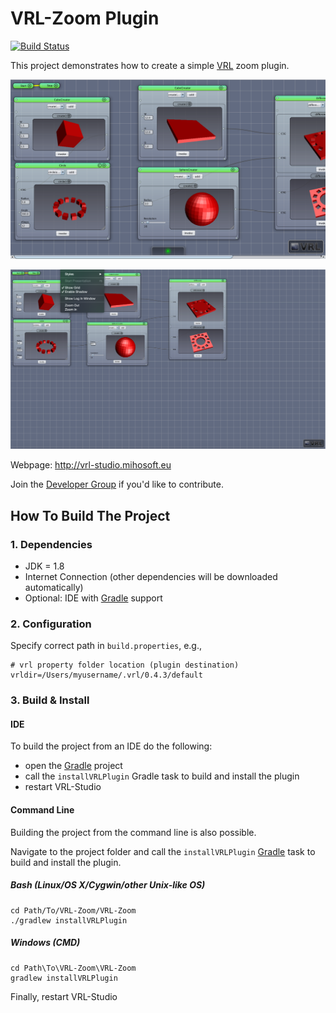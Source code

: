 # VRL-Zoom Plugin

[![Build Status](https://travis-ci.org/VRL-Studio/VRL-Zoom.svg)](https://travis-ci.org/VRL-Studio/VRL-Zoom)

This project demonstrates how to create a simple [VRL](http://vrl-studio.mihosoft.eu) zoom plugin.

![Normal Zoom](resources/img/normal-zoom-01.png)

![Zoomed Out](resources/img/zoom-out-01.png)

Webpage: http://vrl-studio.mihosoft.eu

Join the [Developer Group](https://groups.google.com/forum/#!forum/vrl-developers) if you'd like to contribute.

## How To Build The Project

### 1. Dependencies

- JDK = 1.8
- Internet Connection (other dependencies will be downloaded automatically)
- Optional: IDE with [Gradle](http://www.gradle.org/) support


### 2. Configuration

Specify correct path in `build.properties`, e.g.,
    
    # vrl property folder location (plugin destination)
    vrldir=/Users/myusername/.vrl/0.4.3/default

### 3. Build & Install

#### IDE

To build the project from an IDE do the following:

- open the  [Gradle](http://www.gradle.org/) project
- call the `installVRLPlugin` Gradle task to build and install the plugin
- restart VRL-Studio

#### Command Line

Building the project from the command line is also possible.

Navigate to the project folder and call the `installVRLPlugin` [Gradle](http://www.gradle.org/)
task to build and install the plugin.

##### Bash (Linux/OS X/Cygwin/other Unix-like OS)

    cd Path/To/VRL-Zoom/VRL-Zoom
    ./gradlew installVRLPlugin
    
##### Windows (CMD)

    cd Path\To\VRL-Zoom\VRL-Zoom
    gradlew installVRLPlugin

Finally, restart VRL-Studio

